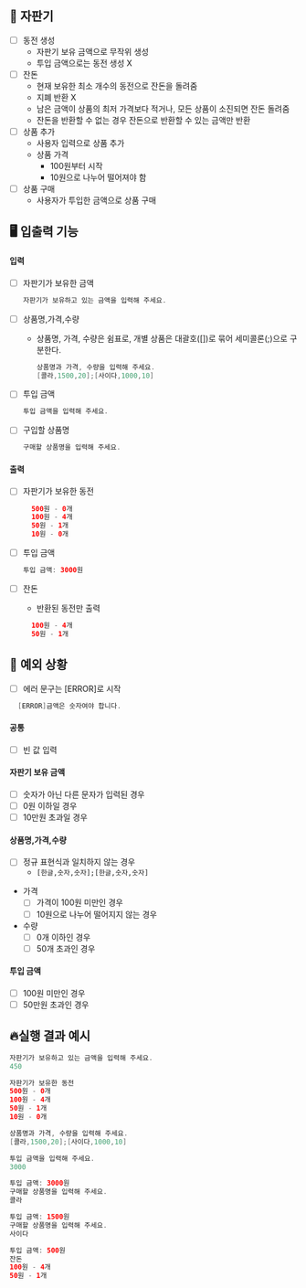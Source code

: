 ## 🌟 자판기

- [ ] 동전 생성
    - 자판기 보유 금액으로 무작위 생성
    - 투입 금액으로는 동전 생성 X
- [ ] 잔돈
    - 현재 보유한 최소 개수의 동전으로 잔돈을 돌려줌
    - 지폐 반환 X
    - 남은 금액이 상품의 최저 가격보다 적거나, 모든 상품이 소진되면 잔돈 돌려줌
    - 잔돈을 반환할 수 없는 경우 잔돈으로 반환할 수 있는 금액만 반환
- [ ] 상품 추가
    - 사용자 입력으로 상품 추가
    - 상품 가격
        - 100원부터 시작
        - 10원으로 나누어 떨어져야 함
- [ ] 상품 구매
    - 사용자가 투입한 금액으로 상품 구매

## 🖥 입출력 기능

#### 입력

- [ ] 자판기가 보유한 금액
  ```java
  자판기가 보유하고 있는 금액을 입력해 주세요.
  ```

- [ ] 상품명,가격,수량
    - 상품명, 가격, 수량은 쉼표로, 개별 상품은 대괄호([])로 묶어 세미콜론(;)으로 구분한다.
      ```java
      상품명과 가격, 수량을 입력해 주세요.
      [콜라,1500,20];[사이다,1000,10]
      ```
- [ ] 투입 금액
  ```java
  투입 금액을 입력해 주세요.
  ```
- [ ] 구입할 상품명
  ```java
  구매할 상품명을 입력해 주세요.
  ```

#### 출력

- [ ] 자판기가 보유한 동전
  ```java
    500원 - 0개
    100원 - 4개
    50원 - 1개
    10원 - 0개
    ```

- [ ] 투입 금액
  ```java
  투입 금액: 3000원
  ```

- [ ] 잔돈
    - 반환된 동전만 출력
  ```java
    100원 - 4개
    50원 - 1개
    ```

## 👾 예외 상황

-[ ] 에러 문구는 [ERROR]로 시작

 ```java
   [ERROR]금액은 숫자여야 합니다.
 ```

#### 공통

- [ ] 빈 값 입력

#### 자판기 보유 금액

- [ ] 숫자가 아닌 다른 문자가 입력된 경우
- [ ] 0원 이하일 경우
- [ ] 10만원 초과일 경우

#### 상품명,가격,수량

- [ ] 정규 표현식과 일치하지 않는 경우
    - `[한글,숫자,숫자];[한글,숫자,숫자]`


- 가격
    - [ ] 가격이 100원 미만인 경우
    - [ ] 10원으로 나누어 떨어지지 않는 경우
- 수량
    - [ ] 0개 이하인 경우
    - [ ] 50개 초과인 경우

#### 투입 금액

- [ ] 100원 미만인 경우
- [ ] 50만원 초과인 경우

## 🔥실행 결과 예시
```java
자판기가 보유하고 있는 금액을 입력해 주세요.
450

자판기가 보유한 동전
500원 - 0개
100원 - 4개
50원 - 1개
10원 - 0개

상품명과 가격, 수량을 입력해 주세요.
[콜라,1500,20];[사이다,1000,10]

투입 금액을 입력해 주세요.
3000

투입 금액: 3000원
구매할 상품명을 입력해 주세요.
콜라

투입 금액: 1500원
구매할 상품명을 입력해 주세요.
사이다

투입 금액: 500원
잔돈
100원 - 4개
50원 - 1개
```